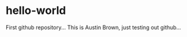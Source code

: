hello-world
===========

First github repository...
This is Austin Brown, just testing out github...
